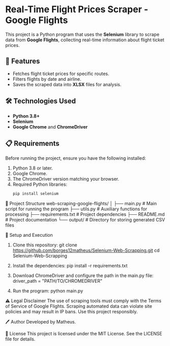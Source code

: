 # Real-Time Flight Prices Scraper - Google Flights

This project is a Python program that uses the **Selenium** library to scrape data from **Google Flights**, collecting real-time information about flight ticket prices.

## 🚀 Features

- Fetches flight ticket prices for specific routes.
- Filters flights by date and airline.
- Saves the scraped data into **XLSX** files for analysis.

## 🛠️ Technologies Used

- **Python 3.8+**
- **Selenium**
- **Google Chrome** and **ChromeDriver**

## 📋 Requirements

Before running the project, ensure you have the following installed:

1. Python 3.8 or later.
2. Google Chrome.
3. The ChromeDriver version matching your browser.
4. Required Python libraries:
   ```bash
   pip install selenium
   
📂 Project Structure
web-scraping-google-flights/
│
├── main.py              # Main script for running the program
├── utils.py             # Auxiliary functions for processing
├── requirements.txt     # Project dependencies
├── README.md            # Project documentation
└── output/              # Directory for storing generated CSV files

🔧 Setup and Execution
1. Clone this repository:
   git clone https://github.com/borges12matheus/Selenium-Web-Scrapping.git
   cd Selenium-Web-Scrapping
   
3. Install the dependencies:
   pip install -r requirements.txt

4. Download ChromeDriver and configure the path in the main.py file:
   driver_path = "PATH/TO/CHROMEDRIVER"

5. Run the program:
   python main.py

⚠️ Legal Disclaimer
The use of scraping tools must comply with the Terms of Service of Google Flights.
Scraping automated data can violate site policies and may result in IP bans. Use this project responsibly.

🖊️ Author
Developed by Matheus.

📜 License
This project is licensed under the MIT License. See the LICENSE file for details.
